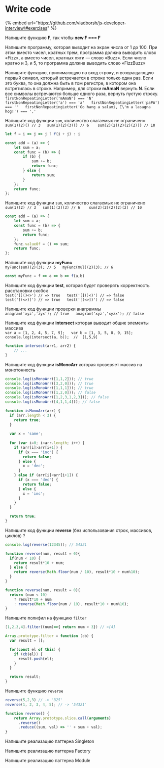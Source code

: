 # Write code

{% embed url="https://github.com/vladborsh/js-developer-interview\#exercises" %}

Напишите функцию **F**, так чтобы **new F === F**

Напишите программу, которая выводит на экран числа от 1 до 100. При этом вместо чисел, кратных трем, программа должна выводить слово «Fizz», а вместо чисел, кратных пяти — слово «Buzz». Если число кратно и 3, и 5, то программа должна выводить слово «FizzBuzz»

Напишите функцию, принимающую на вход строку, и возвращающую первый символ, который встречается в строке только один раз. Если это буква, то она должна быть в том регистре, в котором она встретилась в строке. Например, для строки **mAmaN** вернуть **N**. Если все символы встречаются больше одного раза, вернуть пустую строку.  
`firstNonRepeatingLetter('mAmaN') === 'N'  
firstNonRepeatingLetter('a') === 'a'  
firstNonRepeatingLetter('paPA') === ''  
firstNonRepeatingLetter('Go hang a salami, I\'m a lasagna hog!') === ','`

Напишите код функции `sum`, количество слагаемых не ограничено  
`sum(1)(2)() // 3  
sum(1)(2)(3)() // 6   
sum(2)(2)(2)(2)(2)() // 10`

```javascript
let f = i => j => j ? f(i + j) : i
```

```javascript
const add = (a) => {
    let sum = a;
    const func = (b) => {
        if (b) {
            sum += b;
            return func;
        } else {
            return sum;
        }
    };
    return func;
};
```

Напишите код функции `sum`, количество слагаемых не ограничено  
`sum(1)(2) // 3  
sum(1)(2)(3) // 6   
sum(2)(2)(2)(2)(2) // 10`

```javascript
const add = (a) => {
    let sum = a;
    const func = (b) => {
        sum += b;
        return func;
    };
    func.valueOf = () => sum;
    return func;
};
```

Напишите код функции **myFunc**  
`myFunc(sum)(2)(3); // 5  
myFunc(mul)(2)(3); // 6`

```javascript
const myFunc = f => a => b => f(a,b)
```

Напишите код функции **test**, которая будет проверять корректность расстановки скобок  
`test('[]()<>') // => true  
test('[]()<)') // => false  
test('[(<>)]') // => true  
test('[(<>])') // => false`

Напишите код функции проверки анаграммы  
`anagram('xyz','zyx'); // true  
anagram('xyz','xyzx'); // false`

Напишите код функции **intersect** которая выводит общие элементы массива  
`var a = [1, 2, 4, 5, 7, 9];  
var b = [1, 3, 5, 8, 9, 15];  
console.log(intersect(a, b));  //  [1,5,9]`

```javascript
function intersect(arr1, arr2) {
    // ...
}
```

Напишите код функции **isMonoArr** которая проверяет массив на монотонность

```javascript
console.log(isMonoArr([1,1,2])); // true
console.log(isMonoArr([3,2,0])); // true
console.log(isMonoArr([1,1,1])); // true
console.log(isMonoArr([1,2,0])); // false
console.log(isMonoArr([1,2,3,1,2,3])); // false
console.log(isMonoArr([4,1,1,4])); // false

function isMonoArr(arr) {
  if (arr.length < 3) {
    return true;
  }
  
  var x = 'same';
  
  for (var i=0; i<arr.length; i++) {
    if (arr[i]>arr[i+1]) {
      if (x === 'inc') {
        return false;
      } else {
        x = 'dec';
      }
    } else if (arr[i]<arr[i+1]) {
      if (x === 'dec') {
        return false;
      } else {
        x = 'inc';
      }
    }
  }

  return true;
}
```

Напишите код функции **reverse** \(без использования строк, массивов, циклов\) ?

```javascript
console.log(reverse(12345)); // 54321

function reverse(num, result = 0){
  if(num < 10) {
    return result*10 + num;
  } else {
    return reverse(Math.floor(num / 10), result*10 + num%10);
  }
}
```

```javascript
function reverse(num, result = 0){
  return (num < 10) 
    ? result*10 + num
    : reverse(Math.floor(num / 10), result*10 + num%10);
}
```

Напишите полифил на функцию `filter`

```javascript
[1,2,3,4].filter((num)=>{ return num > 3}) // >[4]

Array.prototype.filter = function (cb) {
  var result = [];

  for(const el of this) {
    if (cb(el)) {
      result.push(el);
    }
  }

  return result;
}
```

Напишите функцию `reverse`

```javascript
reverse(5,2,3) // -> '325'
reverse(1, 2, 3, 4, 5); // -> '54321'

function reverse() {
    return Array.prototype.slice.call(arguments)
      .reverse()
      .reduce((sum, val) => '' + sum + val);
}
```

Напишите реализацию паттерна Singleton

Напишите реализацию паттерна Factory

Напишите реализацию паттерна Module

